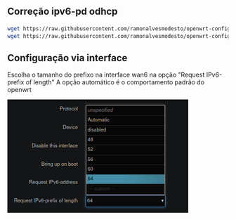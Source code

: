 ## Correção ipv6-pd odhcp
``` bash
wget https://raw.githubusercontent.com/ramonalvesmodesto/openwrt-config/refs/heads/main/ipv6_odhcp/dhcpv6.script -O /lib/netifd/dhcpv6.script
wget https://raw.githubusercontent.com/ramonalvesmodesto/openwrt-config/refs/heads/main/ipv6_odhcp/dhcpv6.sh -O /lib/netifd/proto/dhcpv6.sh
```
## Configuração via interface
Escolha o tamanho do prefixo na interface wan6 na opção "Request IPv6-prefix of length"
A opção automático é o comportamento padrão do openwrt

![IPV6](https://github.com/ramonalvesmodesto/openwrt-config/blob/main/ipv6_odhcp/Captura%20de%20tela%20de%202024-10-20%2013-32-18.png)

